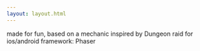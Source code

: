 ```yaml
---
layout: layout.html
---
```

made for fun, based on a mechanic inspired by Dungeon raid for ios/android
framework: Phaser
